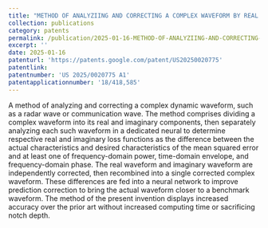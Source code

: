 ```yaml
---
title: "METHOD OF ANALYZIING AND CORRECTING A COMPLEX WAVEFORM BY REAL AND IMAGINARY PARTITIONING AND RECOMBINATION"
collection: publications
category: patents
permalink: /publication/2025-01-16-METHOD-OF-ANALYZIING-AND-CORRECTING-A-COMPLEX-WAVEFORM-BY-REAL-AND-IMAGINARY-PARTITIONING-AND-RECOMBINATION
excerpt: ''
date: 2025-01-16
patenturl: 'https://patents.google.com/patent/US20250020775'
patentlink: 
patentnumber: 'US 2025/0020775 A1'
patentapplicationnumber: '18/418,585'
---
```


A method of analyzing and correcting a complex dynamic waveform, such as a radar wave or communication wave. The method comprises dividing a complex waveform into its real and imaginary components, then separately analyzing each such waveform in a dedicated neural to determine respective real and imaginary loss functions as the difference between the actual characteristics and desired characteristics of the mean squared error and at least one of frequency-domain power, time-domain envelope, and frequency-domain phase. The real waveform and imaginary waveform are independently corrected, then recombined into a single corrected complex waveform. These differences are fed into a neural network to improve prediction correction to bring the actual waveform closer to a benchmark waveform. The method of the present invention displays increased accuracy over the prior art without increased computing time or sacrificing notch depth.